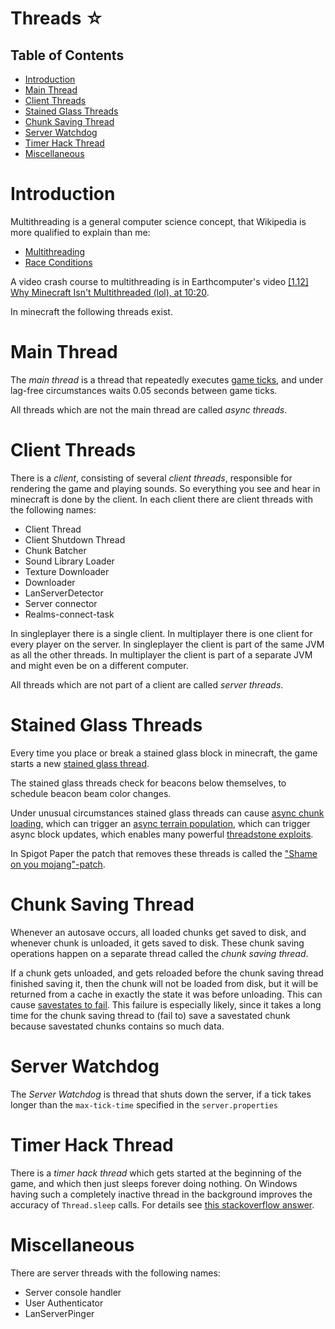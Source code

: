 # Threads ☆

## Table of Contents

- [Introduction](#introduction)
- [Main Thread](#main-thread)
- [Client Threads](#client-threads)
- [Stained Glass Threads](#stained-glass-threads)
- [Chunk Saving Thread](#chunk-saving-thread)
- [Server Watchdog](#server-watchdog)
- [Timer Hack Thread](#timer-hack-thread)
- [Miscellaneous](#miscellaneous)


# Introduction

Multithreading is a general computer science concept, that Wikipedia is more qualified to explain than me:

- [Multithreading](https://en.wikipedia.org/wiki/Multithreading_(computer_architecture))
- [Race Conditions](https://en.wikipedia.org/wiki/Race_condition)

A video crash course to multithreading is in Earthcomputer's video [\[1.12\] Why Minecraft Isn't Multithreaded (lol), at 10:20](https://www.youtube.com/watch?v=BQnejuEjMJs&t=620s).

In minecraft the following threads exist.

# Main Thread
The *main thread* is a thread that repeatedly executes [game ticks](tick-phases.md),
and under lag-free circumstances waits 0.05 seconds between game ticks.

All threads which are not the main thread are called *async threads*.

# Client Threads
There is a *client*, consisting of several *client threads*, responsible for rendering the game and playing sounds.
So everything you see and hear in minecraft is done by the client.
In each client there are client threads with the following names:
- Client Thread
- Client Shutdown Thread
- Chunk Batcher
- Sound Library Loader
- Texture Downloader
- Downloader
- LanServerDetector
- Server connector
- Realms-connect-task

In singleplayer there is a single client. In multiplayer there is one client for every player on the server.
In singleplayer the client is part of the same JVM as all the other threads.
In multiplayer the client is part of a separate JVM and might even be on a different computer.

All threads which are not part of a client are called *server threads*.

# Stained Glass Threads
Every time you place or break a stained glass block in minecraft, the game starts a new [stained glass thread](glass-thread.md).

The stained glass threads check for beacons below themselves, to schedule beacon beam color changes.

Under unusual circumstances stained glass threads can cause [async chunk loading](async-chunk-loading.md), which can trigger an [async terrain population](population.md#glass-threads-causing-async-updates),
which can trigger async block updates, which enables many powerful [threadstone exploits](async-line.md#applications).

In Spigot Paper the patch that removes these threads is called the ["Shame on you mojang"-patch](https://steamwar.de/devlabs/Mirrors/Paper/src/commit/4fbed1adab87251e5e11d507919f96b410e6faad/Spigot-Server-Patches/0199-Shame-on-you-Mojang.patch).

# Chunk Saving Thread
Whenever an autosave occurs, all loaded chunks get saved to disk, and whenever chunk is unloaded, it gets saved to disk. These chunk saving operations happen on a separate thread called the *chunk saving thread*.

If a chunk gets unloaded, and gets reloaded before the chunk saving thread finished saving it, then the chunk will not be loaded from disk, but it will be returned from a cache in exactly the state it was before unloading.
This can cause [savestates to fail](chunk/savestates.md#quick-reloads-break-savestates). This failure is especially likely, since it takes a long time for the chunk saving thread to (fail to) save a savestated chunk because savestated chunks contains so much data.

# Server Watchdog 
The *Server Watchdog* is thread that shuts down the server, if a tick takes longer than the `max-tick-time` specified in the `server.properties`

# Timer Hack Thread
There is a *timer hack thread* which gets started at the beginning of the game, and which then just sleeps forever doing nothing.
On Windows having such a completely inactive thread in the background improves the accuracy of `Thread.sleep` calls.
For details see [this stackoverflow answer](https://stackoverflow.com/questions/824110/accurate-sleep-for-java-on-windows/824472#824472).

# Miscellaneous
There are server threads with the following names:
- Server console handler
- User Authenticator
- LanServerPinger

